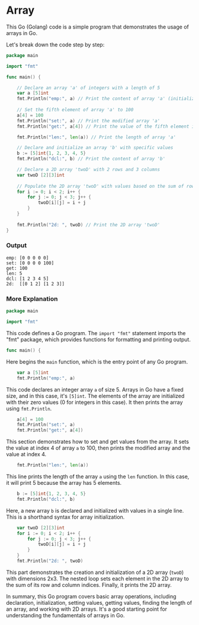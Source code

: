 # Array

This Go (Golang) code is a simple program that demonstrates the usage of arrays in Go. 

Let's break down the code step by step:
```go
package main

import "fmt"

func main() {

    // Declare an array 'a' of integers with a length of 5
    var a [5]int
    fmt.Println("emp:", a) // Print the content of array 'a' (initialized with zeros)
    
    // Set the fifth element of array 'a' to 100
    a[4] = 100
    fmt.Println("set:", a) // Print the modified array 'a'
    fmt.Println("get:", a[4]) // Print the value of the fifth element in array 'a'

    fmt.Println("len:", len(a)) // Print the length of array 'a'

    // Declare and initialize an array 'b' with specific values
    b := [5]int{1, 2, 3, 4, 5}
    fmt.Println("dcl:", b) // Print the content of array 'b'

    // Declare a 2D array 'twoD' with 2 rows and 3 columns
    var twoD [2][3]int
    
    // Populate the 2D array 'twoD' with values based on the sum of row and column indices
    for i := 0; i < 2; i++ {
        for j := 0; j < 3; j++ {
            twoD[i][j] = i + j
        }
    }
    
    fmt.Println("2d: ", twoD) // Print the 2D array 'twoD'
}
```

### Output

```
emp: [0 0 0 0 0]
set: [0 0 0 0 100]
get: 100
len: 5
dcl: [1 2 3 4 5]
2d:  [[0 1 2] [1 2 3]]
```

### More Explanation

```go
package main

import "fmt"
```

This code defines a Go program. The `import "fmt"` statement imports the "fmt" package, which provides functions for formatting and printing output.

```go
func main() {
```

Here begins the `main` function, which is the entry point of any Go program.

```go
    var a [5]int
    fmt.Println("emp:", a)
```

This code declares an integer array `a` of size 5. Arrays in Go have a fixed size, and in this case, it's `[5]int`. The elements of the array are initialized with their zero values (0 for integers in this case). It then prints the array using `fmt.Println`.

```go
    a[4] = 100
    fmt.Println("set:", a)
    fmt.Println("get:", a[4])
```

This section demonstrates how to set and get values from the array. It sets the value at index 4 of array `a` to 100, then prints the modified array and the value at index 4.

```go
    fmt.Println("len:", len(a))
```

This line prints the length of the array `a` using the `len` function. In this case, it will print 5 because the array has 5 elements.

```go
    b := [5]int{1, 2, 3, 4, 5}
    fmt.Println("dcl:", b)
```

Here, a new array `b` is declared and initialized with values in a single line. This is a shorthand syntax for array initialization.

```go
    var twoD [2][3]int
    for i := 0; i < 2; i++ {
        for j := 0; j < 3; j++ {
            twoD[i][j] = i + j
        }
    }
    fmt.Println("2d: ", twoD)
```

This part demonstrates the creation and initialization of a 2D array (`twoD`) with dimensions 2x3. The nested loop sets each element in the 2D array to the sum of its row and column indices. Finally, it prints the 2D array.

In summary, this Go program covers basic array operations, including declaration, initialization, setting values, getting values, finding the length of an array, and working with 2D arrays. It's a good starting point for understanding the fundamentals of arrays in Go.